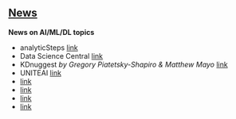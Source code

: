 ## [News]()
**News on AI/ML/DL topics**

- analyticSteps [link](https://www.analyticssteps.com/news)
- Data Science Central [link](https://www.datasciencecentral.com/)
- KDnuggest *by  Gregory Piatetsky-Shapiro & Matthew Mayo* [link](https://www.kdnuggets.com/)
- UNITEAI [link](https://www.unite.ai/)
- [link]()
- [link]()
- [link]()
- [link]()
